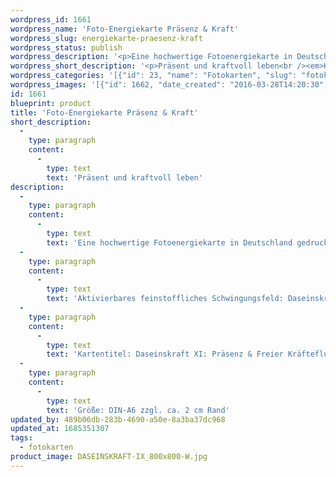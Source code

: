 ```yaml
---
wordpress_id: 1661
wordpress_name: 'Foto-Energiekarte Präsenz & Kraft'
wordpress_slug: energiekarte-praesenz-kraft
wordpress_status: publish
wordpress_description: '<p>Eine hochwertige Fotoenergiekarte in Deutschland gedruckt und in Handarbeit laminiert.  Sie ist in Postkartengröße (DIN-A6) gut zu transportieren und kann auch auf den Körper aufgelegt werden.</p><p>Aktivierbares feinstoffliches Schwingungsfeld: Daseinskraft - Selbstverständlichkeit - Hiersein - Kräfteverteilung: In Selbstverständlichkeit das eigene Leben kraftvoll und präsent leben. Die Kräfte auf allen Ebenen des eigenen Systems (mental, emotional etc.) ideal verteilen und frei fließen lassen.</p><p>Kartentitel: Daseinskraft XI: Präsenz &amp; Freier Kräftefluss: Daseinskraft. Schwingung: Türkis</p><p>Größe: DIN-A6 zzgl. ca. 2 cm Rand<br />Andere Formate sind individuell für Sie innerhalb weniger Tage herstellbar. Bitte kontaktieren Sie uns hierfür unter <a href="mailto:info@elvedenverlag.de">info@elvedenverlag.de</a>.</p><p><a href="https://my.feenbaum.de/anwendung-energiebilder-foto-laminiert/">Anwendungshinweise</a>      <a href="https://my.feenbaum.de/produktinformationen-fotokarten/">Produktinformationen</a></p>'
wordpress_short_description: '<p>Präsent und kraftvoll leben<br /><em>Hinweis: Das Wasserzeichen „Elveden Verlag Energiebild“ wird nicht mit gedruckt</em></p>'
wordpress_categories: '[{"id": 23, "name": "Fotokarten", "slug": "fotokarten"}]'
wordpress_images: '[{"id": 1662, "date_created": "2016-03-28T14:20:30", "date_created_gmt": "2016-03-28T10:20:30", "date_modified": "2016-03-28T14:20:30", "date_modified_gmt": "2016-03-28T10:20:30", "src": "https://my.feenbaum.de/wp-content/uploads/2016/03/DASEINSKRAFT-IX_800x800-W.jpg", "name": "DASEINSKRAFT-IX_800x800-W", "alt": ""}]'
id: 1661
blueprint: product
title: 'Foto-Energiekarte Präsenz & Kraft'
short_description:
  -
    type: paragraph
    content:
      -
        type: text
        text: 'Präsent und kraftvoll leben'
description:
  -
    type: paragraph
    content:
      -
        type: text
        text: 'Eine hochwertige Fotoenergiekarte in Deutschland gedruckt und in Handarbeit laminiert.  Sie ist in Postkartengröße (DIN-A6) gut zu transportieren und kann auch auf den Körper aufgelegt werden.'
  -
    type: paragraph
    content:
      -
        type: text
        text: 'Aktivierbares feinstoffliches Schwingungsfeld: Daseinskraft - Selbstverständlichkeit - Hiersein - Kräfteverteilung: In Selbstverständlichkeit das eigene Leben kraftvoll und präsent leben. Die Kräfte auf allen Ebenen des eigenen Systems (mental, emotional etc.) ideal verteilen und frei fließen lassen.'
  -
    type: paragraph
    content:
      -
        type: text
        text: 'Kartentitel: Daseinskraft XI: Präsenz & Freier Kräftefluss: Daseinskraft. Schwingung: Türkis'
  -
    type: paragraph
    content:
      -
        type: text
        text: 'Größe: DIN-A6 zzgl. ca. 2 cm Rand'
updated_by: 489b06db-283b-4690-a50e-8a3ba37dc968
updated_at: 1685351307
tags:
  - fotokarten
product_image: DASEINSKRAFT-IX_800x800-W.jpg
---
```


